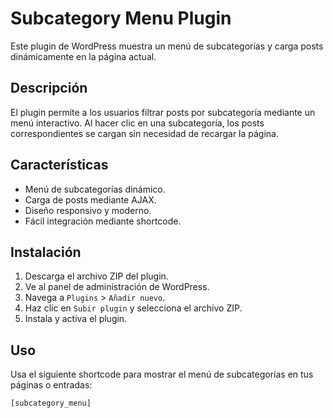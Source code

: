 # Subcategory Menu Plugin

Este plugin de WordPress muestra un menú de subcategorías y carga posts dinámicamente en la página actual.

## Descripción

El plugin permite a los usuarios filtrar posts por subcategoría mediante un menú interactivo. Al hacer clic en una subcategoría, los posts correspondientes se cargan sin necesidad de recargar la página.

## Características

- Menú de subcategorías dinámico.
- Carga de posts mediante AJAX.
- Diseño responsivo y moderno.
- Fácil integración mediante shortcode.

## Instalación

1. Descarga el archivo ZIP del plugin.
2. Ve al panel de administración de WordPress.
3. Navega a `Plugins` > `Añadir nuevo`.
4. Haz clic en `Subir plugin` y selecciona el archivo ZIP.
5. Instala y activa el plugin.

## Uso

Usa el siguiente shortcode para mostrar el menú de subcategorías en tus páginas o entradas:

```plaintext
[subcategory_menu]
